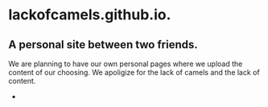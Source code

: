 # lackofcamels.github.io.

A personal site between two friends.
-
We are planning to have our own personal pages where we upload the content of our choosing.
We apoligize for the lack of camels and the lack of content.

-
